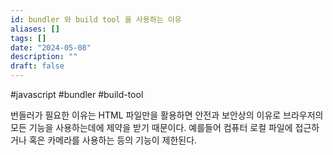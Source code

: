 ```yaml
---
id: bundler 와 build tool 을 사용하는 이유
aliases: []
tags: []
date: "2024-05-08"
description: ""
draft: false
---
```


#javascript #bundler #build-tool

번들러가 필요한 이유는 HTML 파일만을 활용하면 안전과 보안상의 이유로 브라우저의 모든 기능을 사용하는데에 제약을 받기 때문이다.
예를들어 컴퓨터 로컬 파일에 접근하거나 혹은 카메라를 사용하는 등의 기능이 제한된다.
